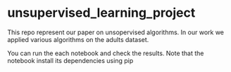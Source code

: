 # unsupervised_learning_project

This repo represent our paper on unsopervised algorithms.
In our work we applied various algorithms on the adults dataset.

You can run the each notebook and check the results.
Note that the notebook install its dependencies using pip
